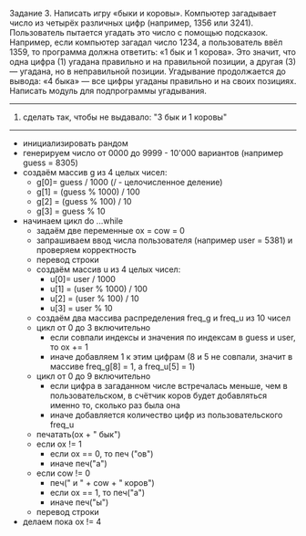 Задание 3. Написать игру «быки и коровы». Компьютер загадывает число из четырёх различных цифр (например, 1356 или 3241). Пользователь пытается угадать это число с помощью подсказок. Например, если компьютер загадал число 1234, а пользователь ввёл 1359, то программа должна ответить: «1 бык и 1 корова». Это значит, что одна цифра (1) угадана правильно и на правильной позиции, а другая (3) — угадана, но в неправильной позиции. Угадывание продолжается до вывода: «4 быка» — все цифры угаданы правильно и на своих позициях.
Написать модуль для подпрограммы угадывания.

---

1. сделать так, чтобы не выдавало: "3 бык и 1 коровы"

---
- инициализировать рандом
- генерируем число от 0000 до 9999 - 10'000 вариантов (например guess = 8305)
- создаём массив g из 4 целых чисел:
	- g\[0]= guess / 1000 (/ - целочисленное деление)
	- g\[1] = (guess % 1000) / 100
	- g\[2] = (guess % 100) / 10
	- g\[3] = guess % 10
- начинаем цикл do ...while
	- задаём две переменные ox = cow = 0
	- запрашиваем ввод числа пользователя (например user = 5381) и проверяем корректность
	- перевод строки
	- создаём массив u из 4 целых чисел:
		- u\[0]= user / 1000
		- u\[1] = (user % 1000) / 100
		- u\[2] = (user % 100) / 10
		- u\[3] = user % 10
	- создаём два массива распределения freq_g и freq_u из 10 чисел
	- цикл от 0 до 3 включительно
		- если совпали индексы и значения по индексам в guess и user, то ox += 1
		- иначе добавляем 1 к этим цифрам (8 и 5 не совпали, значит в массиве freq_g\[8] = 1, а freq_u\[5] = 1)
	- цикл от 0 до 9 включительно
		- если цифра в загаданном числе встречалась меньше, чем в пользовательском, в счётчик коров будет добавляться именно то, сколько раз была она
		- иначе добавляется количество цифр из пользовательского freq_u
	- печатать(ox + " бык")
	- если ox != 1
		- если ox == 0, то печ ("ов")
		- иначе печ("а")
	- если cow != 0
		- печ(" и " + cow + " коров")
		- если ox == 1, то печ("а")
		- иначе печ("ы")
	- перевод строки
- делаем пока ox != 4
